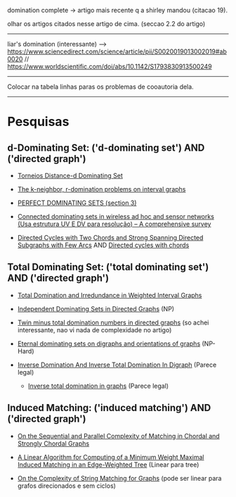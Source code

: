 domination complete -> artigo mais recente q a shirley mandou (citacao 19). 

olhar os artigos citados nesse artigo de cima. (seccao 2.2 do artigo) 

-----------------------------------------------------------------------------------

liar's domination (interessante) --> https://www.sciencedirect.com/science/article/pii/S0020019013002019#ab0020 // https://www.worldscientific.com/doi/abs/10.1142/S1793830913500249

-----------------------------------------------------------------------------------


Colocar na tabela linhas paras os problemas de cooautoria dela.


-----------------------------------------------------------------------------------
# Pesquisas

## d-Dominating Set: ('d-dominating set') AND ('directed graph')

- [Torneios Distance-d Dominating Set](https://link.springer.com/chapter/10.1007/978-3-319-59605-1_3)

- [The k-neighbor, r-domination problems on interval graphs](https://www.sciencedirect.com/science/article/pii/0377221794903646)

- [PERFECT DOMINATING SETS (section 3)](https://citeseerx.ist.psu.edu/document?repid=rep1&type=pdf&doi=241510e7fc856222d95a0acc031c310735643689)

- [Connected dominating sets in wireless ad hoc and sensor networks (Usa estrutura UV E DV para resolução) – A comprehensive survey](https://www.sciencedirect.com/science/article/pii/S014036641200374X)

- [Directed Cycles with Two Chords and Strong Spanning Directed Subgraphs with Few Arcs](https://www.sciencedirect.com/science/article/pii/S0095895696900039) AND [Directed cycles with chords](https://onlinelibrary.wiley.com/doi/10.1002/(SICI)1097-0118(199905)31:1%3C17::AID-JGT3%3E3.0.CO;2-Q)


## Total Dominating Set: ('total dominating set') AND ('directed graph')

- [Total Domination and Irredundance in Weighted Interval Graphs](https://epubs.siam.org/doi/abs/10.1137/0401032)

- [Independent Dominating Sets in Directed Graphs](https://arxiv.org/abs/1910.05465) (NP)

- [Twin minus total domination numbers in directed graphs](https://eudml.org/doc/288581) (so achei interessante, nao vi nada de complexidade no artigo)

- [Eternal dominating sets on digraphs and orientations of graphs](https://www.sciencedirect.com/science/article/pii/S0166218X20304820) (NP-Hard)

- [Inverse Domination And Inverse Total Domination In Digraph](https://ijmttjournal.org/archive/ijmtt-v66i3p503?roy1/2023-07-1176954.html) (Parece legal)

  - [Inverse total domination in graphs](https://www.tandfonline.com/doi/abs/10.1080/09720529.2007.10698143) (Parece legal)

## Induced Matching: ('induced matching') AND ('directed graph')

- [On the Sequential and Parallel Complexity of Matching in Chordal and Strongly Chordal Graphs](https://www.academia.edu/28503665/On_the_Sequential_and_Parallel_Complexity_of_Matching_in_Chordal_and_Strongly_Chordal_Graphs)

- [A Linear Algorithm for Computing of a Minimum Weight Maximal Induced Matching in an Edge-Weighted Tree](https://www.sciencedirect.com/science/article/pii/S1571066117300875) (Linear para tree)

- [On the Complexity of String Matching for Graphs](https://arpi.unipi.it/handle/11568/1033614) (pode ser linear para grafos direcionados e sem ciclos)
